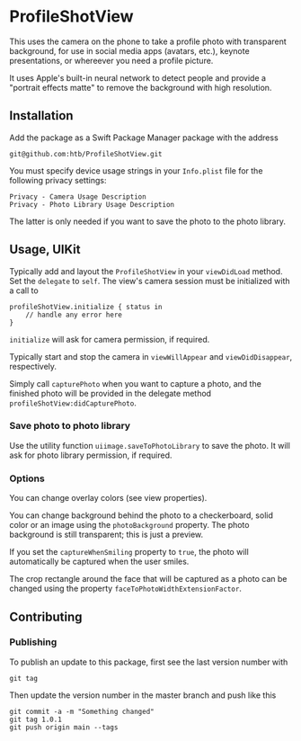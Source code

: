 # ProfileShotView

This uses the camera on the phone to take a profile photo with transparent background, for use in social media apps (avatars, etc.), keynote presentations, or whereever you need a profile picture.

It uses Apple's built-in neural network to detect people and provide a "portrait effects matte" to remove the background with high resolution.


## Installation

Add the package as a Swift Package Manager package with the address

    git@github.com:htb/ProfileShotView.git

You must specify device usage strings in your `Info.plist` file for the following privacy settings:

    Privacy - Camera Usage Description
    Privacy - Photo Library Usage Description

The latter is only needed if you want to save the photo to the photo library.


## Usage, UIKit

Typically add and layout the `ProfileShotView` in your `viewDidLoad` method. Set the `delegate` to `self`. The view's camera session must be initialized with a call to

    profileShotView.initialize { status in
        // handle any error here
    }

`initialize` will ask for camera permission, if required.

Typically start and stop the camera in `viewWillAppear` and `viewDidDisappear`, respectively.

Simply call `capturePhoto` when you want to capture a photo, and the finished photo will be provided in the delegate method `profileShotView:didCapturePhoto`.

### Save photo to photo library

Use the utility function `uiimage.saveToPhotoLibrary` to save the photo. It will ask for photo library permission, if required.

### Options

You can change overlay colors (see view properties).

You can change background behind the photo to a checkerboard, solid color or an image using the `photoBackground` property. The photo background is still transparent; this is just a preview.

If you set the `captureWhenSmiling` property to `true`, the photo will automatically be captured when the user smiles.

The crop rectangle around the face that will be captured as a photo can be changed using the property `faceToPhotoWidthExtensionFactor`.

## Contributing

### Publishing

To publish an update to this package, first see the last version number with

    git tag

Then update the version number in the master branch and push like this

    git commit -a -m "Something changed"
    git tag 1.0.1
    git push origin main --tags
